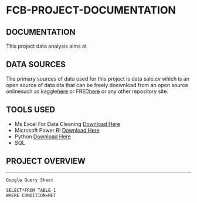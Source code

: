 # FCB-PROJECT-DOCUMENTATION
## DOCUMENTATION
This project data analysis aims at 


## DATA SOURCES
The primary sources of data used for this project is data sale.cv which is an open source of data dta that can be freely doewnload from an open source onlinesuch as kaggle[here](http://kaggle.com) or FRED[here](http://fred.com) or any other repository site. 

## TOOLS USED
- Ms Excel For Data Cleaning [Download Here](https://microsoft.com)
- Microsoft Power BI [Download Here](https:microsoft.com)
- Python [Download Here](https://microsoft.com)
- SQL

## PROJECT OVERVIEW
---

```
Google Query Sheet

SELECT*FROM TABLE 1
WHERE CONDITION=MET

```
